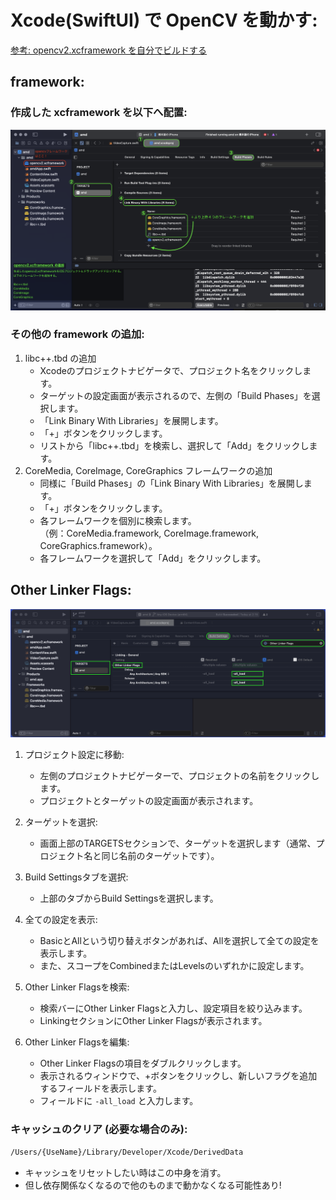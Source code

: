 # Xcode(SwiftUI) で OpenCV を動かす:

[参考: opencv2.xcframework を自分でビルドする](https://dev.classmethod.jp/articles/build-opencv2-xcframework-manually/)

## framework:

### 作成した xcframework を以下へ配置:

![alt text](amd/Documentation/framework追加.png)

### その他の framework の追加:

1. libc++.tbd の追加
    - Xcodeのプロジェクトナビゲータで、プロジェクト名をクリックします。
    - ターゲットの設定画面が表示されるので、左側の「Build Phases」を選択します。
    - 「Link Binary With Libraries」を展開します。
    - 「+」ボタンをクリックします。
    - リストから「libc++.tbd」を検索し、選択して「Add」をクリックします。
2. CoreMedia, CoreImage, CoreGraphics フレームワークの追加
    - 同様に「Build Phases」の「Link Binary With Libraries」を展開します。
    - 「+」ボタンをクリックします。
    - 各フレームワークを個別に検索します。  
        （例：CoreMedia.framework, CoreImage.framework, CoreGraphics.framework）。
    - 各フレームワークを選択して「Add」をクリックします。

## Other Linker Flags:

![alt text](<amd/Documentation/Other Linker Flags.png>)

1. プロジェクト設定に移動:
    - 左側のプロジェクトナビゲーターで、プロジェクトの名前をクリックします。
    - プロジェクトとターゲットの設定画面が表示されます。
2. ターゲットを選択:
    - 画面上部のTARGETSセクションで、ターゲットを選択します（通常、プロジェクト名と同じ名前のターゲットです）。

3. Build Settingsタブを選択:
    - 上部のタブからBuild Settingsを選択します。

4. 全ての設定を表示:
    - BasicとAllという切り替えボタンがあれば、Allを選択して全ての設定を表示します。
    - また、スコープをCombinedまたはLevelsのいずれかに設定します。
5. Other Linker Flagsを検索:
    - 検索バーにOther Linker Flagsと入力し、設定項目を絞り込みます。
    - LinkingセクションにOther Linker Flagsが表示されます。

6. Other Linker Flagsを編集:
    - Other Linker Flagsの項目をダブルクリックします。
    - 表示されるウィンドウで、+ボタンをクリックし、新しいフラグを追加するフィールドを表示します。
    - フィールドに `-all_load` と入力します。

### キャッシュのクリア (必要な場合のみ):

```bash
/Users/{UseName}/Library/Developer/Xcode/DerivedData
```

- キャッシュをリセットしたい時はこの中身を消す。
- 但し依存関係なくなるので他のものまで動かなくなる可能性あり!


